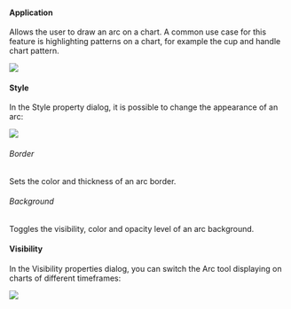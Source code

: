 #### Application

Allows the user to draw an arc on a chart. A common use case for this feature is highlighting patterns on a chart, for example the cup and handle chart pattern.

![](https://s3.amazonaws.com/cdn.freshdesk.com/data/helpdesk/attachments/production/43525233256/original/-REowEsm1evstUe_hwcS-BEZ2wo1kniF4g.png?1732360600)

#### Style

In the Style property dialog, it is possible to change the appearance of an arc:

![](https://s3.amazonaws.com/cdn.freshdesk.com/data/helpdesk/attachments/production/43525233268/original/M0OYxquuOry83x50y6MskVZKvsdSewEEhQ.png?1732360628)

###### Border

Sets the color and thickness of an arc border.

###### Background

Toggles the visibility, color and opacity level of an arc background.

#### Visibility

In the Visibility properties dialog, you can switch the Arc tool displaying on charts of different timeframes:

![](https://s3.amazonaws.com/cdn.freshdesk.com/data/helpdesk/attachments/production/43525233299/original/wymGVhrgZSOca5mEKr3JVluVkKNC4e5s9w.png?1732360656)
